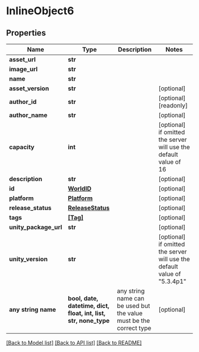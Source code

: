 # InlineObject6


## Properties
Name | Type | Description | Notes
------------ | ------------- | ------------- | -------------
**asset_url** | **str** |  | 
**image_url** | **str** |  | 
**name** | **str** |  | 
**asset_version** | **str** |  | [optional] 
**author_id** | **str** |  | [optional] [readonly] 
**author_name** | **str** |  | [optional] 
**capacity** | **int** |  | [optional]  if omitted the server will use the default value of 16
**description** | **str** |  | [optional] 
**id** | [**WorldID**](WorldID.md) |  | [optional] 
**platform** | [**Platform**](Platform.md) |  | [optional] 
**release_status** | [**ReleaseStatus**](ReleaseStatus.md) |  | [optional] 
**tags** | [**[Tag]**](Tag.md) |  | [optional] 
**unity_package_url** | **str** |  | [optional] 
**unity_version** | **str** |  | [optional]  if omitted the server will use the default value of "5.3.4p1"
**any string name** | **bool, date, datetime, dict, float, int, list, str, none_type** | any string name can be used but the value must be the correct type | [optional]

[[Back to Model list]](../README.md#documentation-for-models) [[Back to API list]](../README.md#documentation-for-api-endpoints) [[Back to README]](../README.md)


